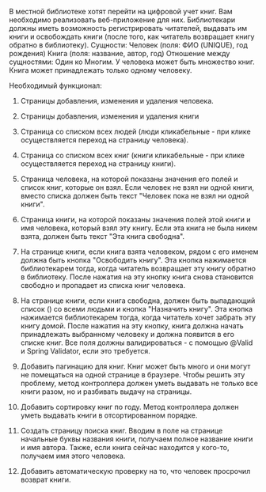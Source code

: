 В местной библиотеке хотят перейти на цифровой учет книг. Вам необходимо реализовать веб-приложение для них. Библиотекари должны иметь возможность регистрировать читателей, выдавать им книги и освобождать книги (после того, как читатель возвращает книгу обратно в библиотеку). 
Сущности: Человек (поля: ФИО (UNIQUE), год рождения) Книга (поля: название, автор, год) Отношение между сущностями: Один ко Многим. У человека может быть множество книг. Книга может принадлежать только одному человеку.

Необходимый функционал:

1. Страницы добавления, изменения и удаления человека.

2. Страницы добавления, изменения и удаления книги

3. Страница со списком всех людей (люди кликабельные - при клике осуществляется переход на страницу человека).

4. Страница со списком всех книг (книги кликабельные - при клике осуществляется переход на страницу книги).

5. Страница человека, на которой показаны значения его полей и список книг, которые он взял. Если человек не взял ни одной книги, вместо списка должен быть текст "Человек пока не взял ни одной книги".

6. Страница книги, на которой показаны значения полей этой книги и имя человека, который взял эту книгу. Если эта книга не была никем взята, должен быть текст "Эта книга свободна".

7. На странице книги, если книга взята человеком, рядом с его именем должна быть кнопка "Освободить книгу". Эта кнопка нажимается библиотекарем тогда, когда читатель возвращает эту книгу обратно в библиотеку. После нажатия на эту кнопку книга снова становится свободно и пропадает из списка книг человека.

8. На странице книги, если книга свободна, должен быть выпадающий список () со всеми людьми и кнопка "Назначить книгу". Эта кнопка нажимается библиотекарем тогда, когда читатель хочет забрать эту книгу домой. После нажатия на эту кнопку, книга должна начать принадлежать выбранному человеку и должна появится в его списке книг. Все поля должны валидироваться - с помощью @Valid и Spring Validator, если это требуется.

9. Добавить пагинацию для книг.
Книг может быть много и они могут не помещаться на одной странице в
браузере. Чтобы решить эту проблему, метод контроллера должен уметь
выдавать не только все книги разом, но и разбивать выдачу на страницы.

10. Добавить сортировку книг по году. Метод контроллера должен уметь
выдавать книги в отсортированном порядке.

12. Создать страницу поиска книг. Вводим в поле на странице начальные буквы
названия книги, получаем полное название книги и имя автора. Также, если
книга сейчас находится у кого-то, получаем имя этого человека.

14. Добавить автоматическую проверку на то, что человек просрочил возврат
книги.
